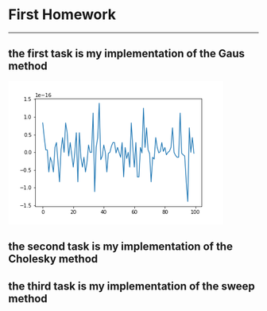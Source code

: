 # First Homework
----------------
## the first task is my implementation of the Gaus method
![alt text](Gaus_graphics/100x100_0.103sec.png "Описание будет тут")​
## the second task is my implementation of the Cholesky method
## the third task is my implementation of the sweep method

